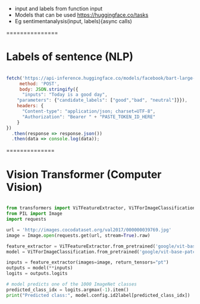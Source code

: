 * input and labels from function input
* Models that can be used https://huggingface.co/tasks
* Eg sentimentanalysis(input, labels){async calls)


===============
# Labels of sentence (NLP)

```javascript
     
fetch('https://api-inference.huggingface.co/models/facebook/bart-large-mnli',{
     method: 'POST',
     body: JSON.stringify({
      "inputs": "Today is a good day",
    "parameters": {"candidate_labels": ["good","bad", "neutral"]}}),
    headers: {
      "Content-type": "application/json; charset=UTF-8",
      "Authorization": "Bearer " + "PASTE_TOKEN_ID_HERE"
    }
})
  .then(response => response.json())
  .then(data => console.log(data));

```

==============
# Vision Transformer (Computer Vision)

```python 

from transformers import ViTFeatureExtractor, ViTForImageClassification
from PIL import Image
import requests

url = 'http://images.cocodataset.org/val2017/000000039769.jpg'
image = Image.open(requests.get(url, stream=True).raw)

feature_extractor = ViTFeatureExtractor.from_pretrained('google/vit-base-patch16-224')
model = ViTForImageClassification.from_pretrained('google/vit-base-patch16-224')

inputs = feature_extractor(images=image, return_tensors="pt")
outputs = model(**inputs)
logits = outputs.logits

# model predicts one of the 1000 ImageNet classes
predicted_class_idx = logits.argmax(-1).item()
print("Predicted class:", model.config.id2label[predicted_class_idx])
```
